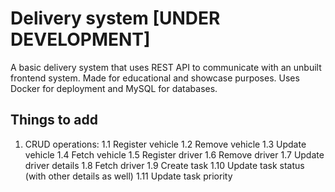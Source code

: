 # Delivery system [UNDER DEVELOPMENT]

A basic delivery system that uses REST API to communicate with an unbuilt frontend system. Made for educational and showcase purposes.
Uses Docker for deployment and MySQL for databases.

## Things to add

1. CRUD operations:
   1.1 Register vehicle
   1.2 Remove vehicle
   1.3 Update vehicle
   1.4 Fetch vehicle
   1.5 Register driver
   1.6 Remove driver
   1.7 Update driver details
   1.8 Fetch driver
   1.9 Create task
   1.10 Update task status (with other details as well)
   1.11 Update task priority
